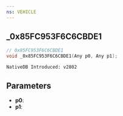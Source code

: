 ```yaml
---
ns: VEHICLE 
---
```


## _0x85FC953F6C6CBDE1

```c
// 0x85FC953F6C6CBDE1 
void _0x85FC953F6C6CBDE1(Any p0, Any p1);
```

```
NativeDB Introduced: v2802
```

## Parameters
* **p0**:
* **p1**:

